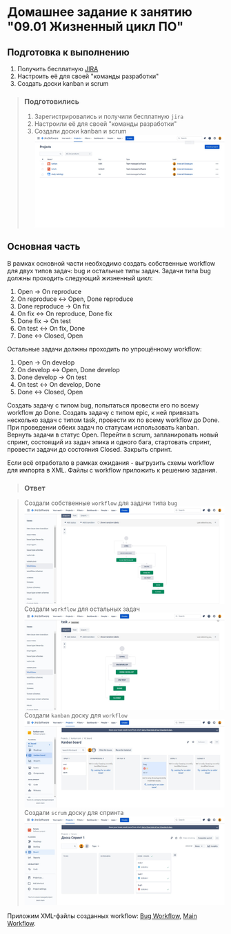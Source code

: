 # Домашнее задание к занятию "09.01 Жизненный цикл ПО"

## Подготовка к выполнению
1. Получить бесплатную [JIRA](https://www.atlassian.com/ru/software/jira/free)
2. Настроить её для своей "команды разработки"
3. Создать доски kanban и scrum

>### Подготовились
>1. Зарегистрировались и получили бесплатную `jira`
>2. Настроили её для своей "команды разработки"
>3. Создали доски kanban и scrum
>![jira](img/jira1.jpeg)

## Основная часть
В рамках основной части необходимо создать собственные workflow для двух типов задач: bug и остальные типы задач. Задачи типа bug должны проходить следующий жизненный цикл:
1. Open -> On reproduce
2. On reproduce <-> Open, Done reproduce
3. Done reproduce -> On fix
4. On fix <-> On reproduce, Done fix
5. Done fix -> On test
6. On test <-> On fix, Done
7. Done <-> Closed, Open

Остальные задачи должны проходить по упрощённому workflow:
1. Open -> On develop
2. On develop <-> Open, Done develop
3. Done develop -> On test
4. On test <-> On develop, Done
5. Done <-> Closed, Open

Создать задачу с типом bug, попытаться провести его по всему workflow до Done. Создать задачу с типом epic, к ней привязать несколько задач с типом task, провести их по всему workflow до Done. При проведении обеих задач по статусам использовать kanban. Вернуть задачи в статус Open.
Перейти в scrum, запланировать новый спринт, состоящий из задач эпика и одного бага, стартовать спринт, провести задачи до состояния Closed. Закрыть спринт.

Если всё отработало в рамках ожидания - выгрузить схемы workflow для импорта в XML. Файлы с workflow приложить к решению задания.

>### Ответ

>Создали собственные `workflow` для задачи  типа `bug`
>![workflow1](img/workflow1.jpeg)
>Создали  `workflow` для остальных задач
>![workflow2](img/workflow2.jpeg)
>Создали  `kanban` доску для `workflow`
>![kanban](img/kanban.jpeg)
>Создали  `scrum` доску для спринта
>![scrum](img/scrum.jpeg)

Приложим XML-файлы созданных workflow: [Bug Workflow](xml/bug.xml), [Main Workflow](xml/task.xml).
